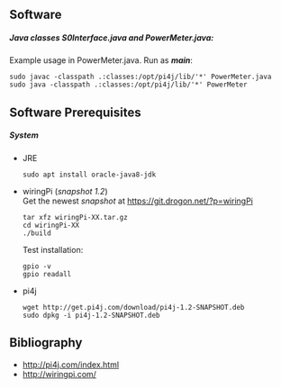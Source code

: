 ## Software
##### Java classes *S0Interface.java* and *PowerMeter.java*:
Example usage in PowerMeter.java. Run as *__main__*:
```
sudo javac -classpath .:classes:/opt/pi4j/lib/'*' PowerMeter.java
sudo java -classpath .:classes:/opt/pi4j/lib/'*' PowerMeter
```

## Software Prerequisites
##### System
-   JRE  
    ```
    sudo apt install oracle-java8-jdk
    ```
-   wiringPi (_snapshot 1.2_)  
    Get the newest *snapshot* at https://git.drogon.net/?p=wiringPi
    ```
    tar xfz wiringPi-XX.tar.gz
    cd wiringPi-XX
    ./build
    ```
    Test installation:
    ```
    gpio -v
    gpio readall
    ```
-   pi4j  
    ```
    wget http://get.pi4j.com/download/pi4j-1.2-SNAPSHOT.deb
    sudo dpkg -i pi4j-1.2-SNAPSHOT.deb
    ```

## Bibliography
-   http://pi4j.com/index.html
-   http://wiringpi.com/